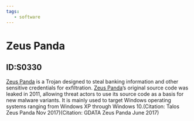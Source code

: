 ```yaml
---
tags:
   - software
---
```

# Zeus Panda
## ID:S0330
[Zeus Panda](software/S0330) is a Trojan designed to steal banking information and other sensitive credentials for exfiltration. [Zeus Panda](software/S0330)’s original source code was leaked in 2011, allowing threat actors to use its source code as a basis for new malware variants. It is mainly used to target Windows operating systems ranging from Windows XP through Windows 10.(Citation: Talos Zeus Panda Nov 2017)(Citation: GDATA Zeus Panda June 2017)
